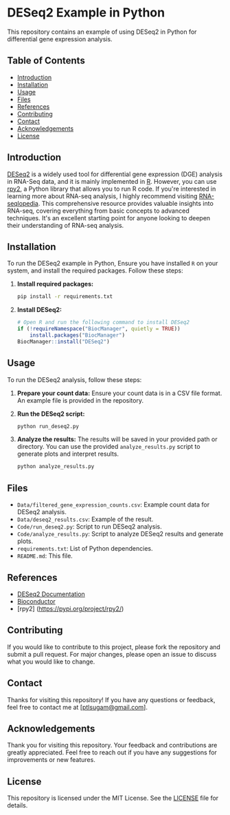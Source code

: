 # DESeq2 Example in Python

This repository contains an example of using DESeq2 in Python for differential gene expression analysis.

## Table of Contents

- [Introduction](#introduction)
- [Installation](#installation)
- [Usage](#usage)
- [Files](#files)
- [References](#references)
- [Contributing](#contributing)
- [Contact](#contact)
- [Acknowledgements](#acknowledgements)
- [License](#license)

## Introduction

[DESeq2](https://bioconductor.org/packages/release/bioc/html/DESeq2.html) is a widely used tool for differential gene expression (DGE) analysis in RNA-Seq data, and it is mainly implemented in [R](https://cran.r-project.org/).
However, you can use [rpy2](https://pypi.org/project/rpy2/), a Python library that allows you to run R code. If you're interested in learning more about RNA-seq analysis, I highly recommend visiting [RNA-seqlopedia](https://rnaseq.uoregon.edu/). This comprehensive resource provides valuable insights into RNA-seq, covering everything from basic concepts to advanced techniques. It's an excellent starting point for anyone looking to deepen their understanding of RNA-seq analysis.
## Installation 

To run the DESeq2 example in Python, Ensure you have installed `R` on your system, and install the required packages. Follow these steps:


1. **Install required packages:**
    ```bash
    pip install -r requirements.txt
    ```

2. **Install DESeq2:**
    ```r
    # Open R and run the following command to install DESeq2
    if (!requireNamespace("BiocManager", quietly = TRUE))
        install.packages("BiocManager")
    BiocManager::install("DESeq2")
    ```


## Usage

To run the DESeq2 analysis, follow these steps:

1. **Prepare your count data:**
    Ensure your count data is in a CSV file format. An example file is provided in the repository.

2. **Run the DESeq2 script:**
    ```bash
    python run_deseq2.py 
    ```

3. **Analyze the results:**
    The results will be saved in your provided path or directory. You can use the provided `analyze_results.py` script to generate plots and interpret results.
    ```bash
    python analyze_results.py 
    ```


## Files

- `Data/filtered_gene_expression_counts.csv`: Example count data for DESeq2 analysis.
- `Data/deseq2_results.csv`: Example of the result.
- `Code/run_deseq2.py`: Script to run DESeq2 analysis.
- `Code/analyze_results.py`: Script to analyze DESeq2 results and generate plots.
- `requirements.txt`: List of Python dependencies.
- `README.md`: This file.

## References

- [DESeq2 Documentation](https://bioconductor.org/packages/release/bioc/html/DESeq2.html)
- [Bioconductor](https://bioconductor.org/)
- [rpy2] (https://pypi.org/project/rpy2/)

## Contributing
If you would like to contribute to this project, please fork the repository and submit a pull request. For major changes, please open an issue to discuss what you would like to change.

## Contact
Thanks for visiting this repository! If you have any questions or feedback, feel free to contact me at [ptlsugam@gmail.com].

## Acknowledgements
Thank you for visiting this repository. Your feedback and contributions are greatly appreciated. Feel free to reach out if you have any suggestions for improvements or new features.

## License

This repository is licensed under the MIT License. See the [LICENSE](LICENSE) file for details.
